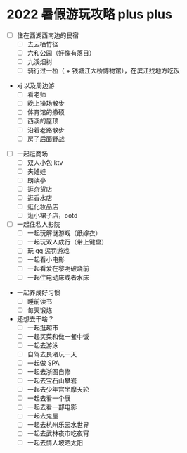 # 2022 暑假游玩攻略 plus plus

- [ ] 住在西湖西南边的民宿
    - [ ] 去云栖竹径
    - [ ] 六和公园（好像有落日）
    - [ ] 九溪烟树
    - [ ] 骑行过一桥（ + 钱塘江大桥博物馆），在滨江找地方吃饭
- xj 以及周边游
    - [ ] 看老师
    - [ ] 晚上操场散步
    - [ ] 体育馆的撤硕
    - [ ] 西溪的屋顶
    - [ ] 沿着老路散步
    - [ ] 房子后面野战
- [ ] 一起逛商场
    - [ ] 双人小包 ktv
    - [ ] 夹娃娃
    - [ ] 朗读亭
    - [ ] 逛杂货店
    - [ ] 逛香水店
    - [ ] 逛化妆品店
    - [ ] 逛小裙子店，ootd
- [ ] 一起住私人影院
    - [ ] 一起玩解谜游戏（纸嫁衣）
    - [ ] 一起玩双人成行（带上键盘）
    - [ ] 玩 qq 惩罚游戏
    - [ ] 一起看小电影
    - [ ] 一起看爱在黎明破晓前
    - [ ] 一起住电动床或者水床
- 一起养成好习惯
    - [ ] 睡前读书
    - [ ] 每天锻炼
- 还想去干啥？
    - [ ] 一起逛超市
    - [ ] 一起买菜和做一餐中饭
    - [ ] 一起去游泳
    - [ ] 自驾去良渚玩一天
    - [ ] 一起做 SPA
    - [ ] 一起去浙图自修
    - [ ] 一起去宝石山攀岩
    - [ ] 一起去少年宫坐摩天轮
    - [ ] 一起去看一个展
    - [ ] 一起去看一部电影
    - [ ] 一起去鬼屋
    - [ ] 一起去杭州乐园水世界
    - [ ] 一起去武林夜市吃夜宵
    - [ ] 一起去情人坡晒太阳